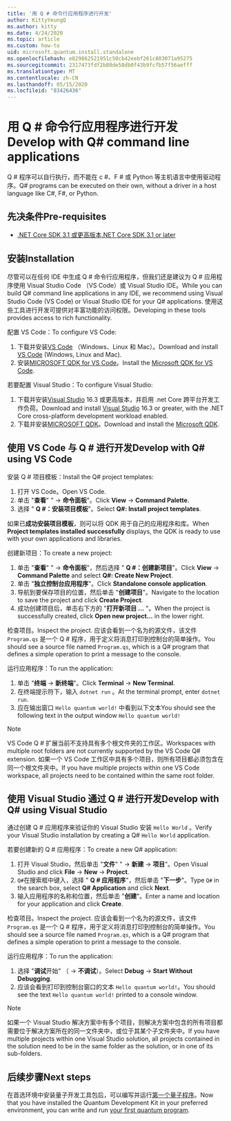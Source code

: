 ```yaml
---
title: '用 Q # 命令行应用程序进行开发'
author: KittyYeungQ
ms.author: kitty
ms.date: 4/24/2020
ms.topic: article
ms.custom: how-to
uid: microsoft.quantum.install.standalone
ms.openlocfilehash: e829862521951c50cb42eebf261c803071a95275
ms.sourcegitcommit: 2317473fdf2b80de58db0f43b9fcfb57f56aefff
ms.translationtype: MT
ms.contentlocale: zh-CN
ms.lasthandoff: 05/15/2020
ms.locfileid: "83426436"
---
```

# <a name="develop-with-q-command-line-applications"></a><span data-ttu-id="5b74e-102">用 Q # 命令行应用程序进行开发</span><span class="sxs-lookup"><span data-stu-id="5b74e-102">Develop with Q# command line applications</span></span>

<span data-ttu-id="5b74e-103">Q # 程序可以自行执行，而不能在 c #、F # 或 Python 等主机语言中使用驱动程序。</span><span class="sxs-lookup"><span data-stu-id="5b74e-103">Q# programs can be executed on their own, without a driver in a host language like C#, F#, or Python.</span></span>

## <a name="pre-requisites"></a><span data-ttu-id="5b74e-104">先决条件</span><span class="sxs-lookup"><span data-stu-id="5b74e-104">Pre-requisites</span></span>

- [<span data-ttu-id="5b74e-105">.NET Core SDK 3.1 或更高版本</span><span class="sxs-lookup"><span data-stu-id="5b74e-105">.NET Core SDK 3.1 or later</span></span>](https://www.microsoft.com/net/download)

## <a name="installation"></a><span data-ttu-id="5b74e-106">安装</span><span class="sxs-lookup"><span data-stu-id="5b74e-106">Installation</span></span>

<span data-ttu-id="5b74e-107">尽管可以在任何 IDE 中生成 Q # 命令行应用程序，但我们还是建议为 Q # 应用程序使用 Visual Studio Code （VS Code）或 Visual Studio IDE。</span><span class="sxs-lookup"><span data-stu-id="5b74e-107">While you can build Q# command line applications in any IDE, we recommend using Visual Studio Code (VS Code) or Visual Studio IDE for your Q# applications.</span></span> <span data-ttu-id="5b74e-108">使用这些工具进行开发可提供对丰富功能的访问权限。</span><span class="sxs-lookup"><span data-stu-id="5b74e-108">Developing in these tools provides access to rich functionality.</span></span>

<span data-ttu-id="5b74e-109">配置 VS Code：</span><span class="sxs-lookup"><span data-stu-id="5b74e-109">To configure VS Code:</span></span>

1. <span data-ttu-id="5b74e-110">下载并安装[VS Code](https://code.visualstudio.com/download) （Windows、Linux 和 Mac）。</span><span class="sxs-lookup"><span data-stu-id="5b74e-110">Download and install [VS Code](https://code.visualstudio.com/download) (Windows, Linux and Mac).</span></span>
2. <span data-ttu-id="5b74e-111">安装[MICROSOFT QDK for VS Code](https://marketplace.visualstudio.com/items?itemName=quantum.quantum-devkit-vscode)。</span><span class="sxs-lookup"><span data-stu-id="5b74e-111">Install the [Microsoft QDK for VS Code](https://marketplace.visualstudio.com/items?itemName=quantum.quantum-devkit-vscode).</span></span>

<span data-ttu-id="5b74e-112">若要配置 Visual Studio：</span><span class="sxs-lookup"><span data-stu-id="5b74e-112">To configure Visual Studio:</span></span>

1. <span data-ttu-id="5b74e-113">下载并安装[Visual Studio](https://visualstudio.microsoft.com/downloads/) 16.3 或更高版本，并启用 .net Core 跨平台开发工作负荷。</span><span class="sxs-lookup"><span data-stu-id="5b74e-113">Download and install [Visual Studio](https://visualstudio.microsoft.com/downloads/) 16.3 or greater, with the .NET Core cross-platform development workload enabled.</span></span>
2. <span data-ttu-id="5b74e-114">下载并安装[MICROSOFT QDK](https://marketplace.visualstudio.com/items?itemName=quantum.DevKit)。</span><span class="sxs-lookup"><span data-stu-id="5b74e-114">Download and install the [Microsoft QDK](https://marketplace.visualstudio.com/items?itemName=quantum.DevKit).</span></span>


## <a name="develop-with-q-using-vs-code"></a><span data-ttu-id="5b74e-115">使用 VS Code 与 Q # 进行开发</span><span class="sxs-lookup"><span data-stu-id="5b74e-115">Develop with Q# using VS Code</span></span>

<span data-ttu-id="5b74e-116">安装 Q # 项目模板：</span><span class="sxs-lookup"><span data-stu-id="5b74e-116">Install the Q# project templates:</span></span>

1. <span data-ttu-id="5b74e-117">打开 VS Code。</span><span class="sxs-lookup"><span data-stu-id="5b74e-117">Open VS Code.</span></span>
2. <span data-ttu-id="5b74e-118">单击 "**查看**" "  ->  **命令面板**"。</span><span class="sxs-lookup"><span data-stu-id="5b74e-118">Click **View** -> **Command Palette**.</span></span>
3. <span data-ttu-id="5b74e-119">选择 " **Q #：安装项目模板**"。</span><span class="sxs-lookup"><span data-stu-id="5b74e-119">Select **Q#: Install project templates**.</span></span>

<span data-ttu-id="5b74e-120">如果已**成功安装项目模板**，则可以将 QDK 用于自己的应用程序和库。</span><span class="sxs-lookup"><span data-stu-id="5b74e-120">When **Project templates installed successfully** displays, the QDK is ready to use with your own applications and libraries.</span></span>

<span data-ttu-id="5b74e-121">创建新项目：</span><span class="sxs-lookup"><span data-stu-id="5b74e-121">To create a new project:</span></span>

1. <span data-ttu-id="5b74e-122">单击 "**查看**" "  ->  **命令面板**"，然后选择 " **Q #：创建新项目**"。</span><span class="sxs-lookup"><span data-stu-id="5b74e-122">Click **View** -> **Command Palette** and select **Q#: Create New Project**.</span></span>
2. <span data-ttu-id="5b74e-123">单击 "**独立控制台应用程序**"。</span><span class="sxs-lookup"><span data-stu-id="5b74e-123">Click **Standalone console application**.</span></span>
3. <span data-ttu-id="5b74e-124">导航到要保存项目的位置，然后单击 "**创建项目**"。</span><span class="sxs-lookup"><span data-stu-id="5b74e-124">Navigate to the location to save the project and click **Create Project**.</span></span>
4. <span data-ttu-id="5b74e-125">成功创建项目后，单击右下方的 "**打开新项目 ...** "。</span><span class="sxs-lookup"><span data-stu-id="5b74e-125">When the project is successfully created, click **Open new project...** in the lower right.</span></span>
        
<span data-ttu-id="5b74e-126">检查项目。</span><span class="sxs-lookup"><span data-stu-id="5b74e-126">Inspect the project.</span></span> <span data-ttu-id="5b74e-127">应该会看到一个名为的源文件，该文件 `Program.qs` 是一个 Q # 程序，用于定义将消息打印到控制台的简单操作。</span><span class="sxs-lookup"><span data-stu-id="5b74e-127">You should see a source file named `Program.qs`, which is a Q# program that defines a simple operation to print a message to the console.</span></span>

<span data-ttu-id="5b74e-128">运行应用程序：</span><span class="sxs-lookup"><span data-stu-id="5b74e-128">To run the application:</span></span>
1. <span data-ttu-id="5b74e-129">单击 "**终端**  ->  **新终端**"。</span><span class="sxs-lookup"><span data-stu-id="5b74e-129">Click **Terminal** -> **New Terminal**.</span></span>
2. <span data-ttu-id="5b74e-130">在终端提示符下，输入 `dotnet run` 。</span><span class="sxs-lookup"><span data-stu-id="5b74e-130">At the terminal prompt, enter `dotnet run`.</span></span>
3. <span data-ttu-id="5b74e-131">应在输出窗口 `Hello quantum world!` 中看到以下文本</span><span class="sxs-lookup"><span data-stu-id="5b74e-131">You should see the following text in the output window `Hello quantum world!`</span></span>


> [!NOTE]
> <span data-ttu-id="5b74e-132">VS Code Q # 扩展当前不支持具有多个根文件夹的工作区。</span><span class="sxs-lookup"><span data-stu-id="5b74e-132">Workspaces with multiple root folders are not currently supported by the VS Code Q# extension.</span></span> <span data-ttu-id="5b74e-133">如果一个 VS Code 工作区中具有多个项目，则所有项目都必须包含在同一个根文件夹中。</span><span class="sxs-lookup"><span data-stu-id="5b74e-133">If you have multiple projects within one VS Code workspace, all projects need to be contained within the same root folder.</span></span>

## <a name="develop-with-q-using-visual-studio"></a><span data-ttu-id="5b74e-134">使用 Visual Studio 通过 Q # 进行开发</span><span class="sxs-lookup"><span data-stu-id="5b74e-134">Develop with Q# using Visual Studio</span></span>

<span data-ttu-id="5b74e-135">通过创建 Q # 应用程序来验证你的 Visual Studio 安装 `Hello World` 。</span><span class="sxs-lookup"><span data-stu-id="5b74e-135">Verify your Visual Studio installation by creating a Q# `Hello World` application.</span></span>

<span data-ttu-id="5b74e-136">若要创建新的 Q # 应用程序：</span><span class="sxs-lookup"><span data-stu-id="5b74e-136">To create a new Q# application:</span></span>
1. <span data-ttu-id="5b74e-137">打开 Visual Studio，然后单击 "**文件**" "  ->  **新建**  ->  **项目**"。</span><span class="sxs-lookup"><span data-stu-id="5b74e-137">Open Visual Studio and click **File** -> **New** -> **Project**.</span></span>
2. <span data-ttu-id="5b74e-138">`Q#`在搜索框中键入，选择 " **Q # 应用程序**"，然后单击 "**下一步**"。</span><span class="sxs-lookup"><span data-stu-id="5b74e-138">Type `Q#` in the search box, select **Q# Application** and click **Next**.</span></span>
3. <span data-ttu-id="5b74e-139">输入应用程序的名称和位置，然后单击 "**创建**"。</span><span class="sxs-lookup"><span data-stu-id="5b74e-139">Enter a name and location for your application and click **Create**.</span></span>


<span data-ttu-id="5b74e-140">检查项目。</span><span class="sxs-lookup"><span data-stu-id="5b74e-140">Inspect the project.</span></span> <span data-ttu-id="5b74e-141">应该会看到一个名为的源文件，该文件 `Program.qs` 是一个 Q # 程序，用于定义将消息打印到控制台的简单操作。</span><span class="sxs-lookup"><span data-stu-id="5b74e-141">You should see a source file named `Program.qs`, which is a Q# program that defines a simple operation to print a message to the console.</span></span>

<span data-ttu-id="5b74e-142">运行应用程序：</span><span class="sxs-lookup"><span data-stu-id="5b74e-142">To run the application:</span></span>
1. <span data-ttu-id="5b74e-143">选择 "**调试**开始" （  ->  **不调试**）。</span><span class="sxs-lookup"><span data-stu-id="5b74e-143">Select **Debug** -> **Start Without Debugging**.</span></span>
2. <span data-ttu-id="5b74e-144">应该会看到打印到控制台窗口的文本 `Hello quantum world!`。</span><span class="sxs-lookup"><span data-stu-id="5b74e-144">You should see the text `Hello quantum world!` printed to a console window.</span></span>

> [!NOTE]
> <span data-ttu-id="5b74e-145">如果一个 Visual Studio 解决方案中有多个项目，则解决方案中包含的所有项目都需要位于解决方案所在的同一文件夹中，或位于其某个子文件夹中。</span><span class="sxs-lookup"><span data-stu-id="5b74e-145">If you have multiple projects within one Visual Studio solution, all projects contained in the solution need to be in the same folder as the solution, or in one of its sub-folders.</span></span>  


## <a name="next-steps"></a><span data-ttu-id="5b74e-146">后续步骤</span><span class="sxs-lookup"><span data-stu-id="5b74e-146">Next steps</span></span>

<span data-ttu-id="5b74e-147">在首选环境中安装量子开发工具包后，可以编写并运行[第一个量子程序](xref:microsoft.quantum.quickstarts.qrng)。</span><span class="sxs-lookup"><span data-stu-id="5b74e-147">Now that you have installed the Quantum Development Kit in your preferred environment, you can write and run [your first quantum program](xref:microsoft.quantum.quickstarts.qrng).</span></span>
